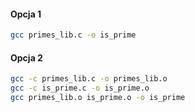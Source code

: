 
#### Opcja 1
```bash
gcc primes_lib.c -o is_prime
```

#### Opcja 2
```bash
gcc -c primes_lib.c -o primes_lib.o
gcc -c is_prime.c -o is_prime.o
gcc primes_lib.o is_prime.o -o is_prime
```
